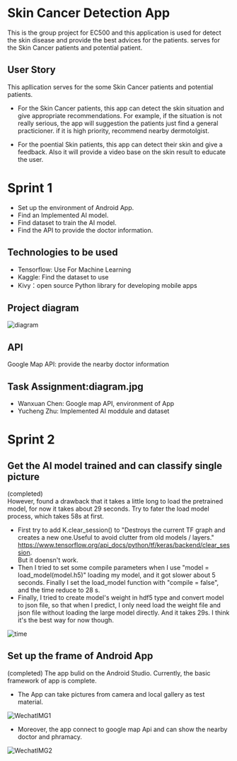 # Skin Cancer Detection App
This is the group project for EC500 and this application is used for detect the skin disease and provide the best advices for the patients. serves for the Skin Cancer patients and potential patient.

## User Story
This apllication serves for the some Skin Cancer patients and potential patients.
- For the Skin Cancer patients, this app can detect the skin situation and give appropriate recommendations. For example, if the situation is not really serious, the app will suggestion the patients just find a general practicioner. if it is high priority, recommend nearby dermotolgist.

- For the poential Skin patients, this app can detect their skin and give a feedback. Also it will provide a video base on the skin result to educate the user.

 Sprint 1
 =========
- Set up the environment of Android App.
- Find an Implemented AI model.
- Find dataset to train the AI model.
- Find the API to provide the doctor information.

 Technologies to be used
 -------
- Tensorflow: Use For Machine Learning 
- Kaggle: Find the dataset to use
- Kivy：open source Python library for developing mobile apps

 Project diagram
 ------

![diagram](diagram.jpg)

 API
 -------
 Google Map API: provide the nearby doctor information

 Task Assignment:diagram.jpg
 ------
- Wanxuan Chen: Google map API, environment of App
- Yucheng Zhu: Implemented AI moddule and dataset

 Sprint 2
 ==============
  Get the AI model trained and can classify single picture  
  -----
 (completed)  
 However, found a drawback that it takes a little long to load the pretrained model, for now it takes about 29 seconds. 
 Try to fater the load model process, which takes 58s at first.  
 - First try to add K.clear_session() to "Destroys the current TF graph and creates a new one.Useful to avoid clutter from old models / layers." https://www.tensorflow.org/api_docs/python/tf/keras/backend/clear_session.  
 But it doensn't work.   
 - Then I tried to set some compile parameters when I use "model = load_model(model.h5)" loading my model, and it got slower about 5 seconds. Finally I set the load_model function with "compile = false", and the time reduce to 28 s.  
 - Finally, I tried to create model's weight in hdf5 type and convert model to json file, so that when I predict, I only need load the weight file and json file without loading the large model directly. And it takes 29s. I think it's the best way for now though.    
 
 ![time](time.png)

 Set up the frame of Android App  
 ----------
 (completed)
 The app bulid on the Android Studio. Currently, the basic framework of app is complete. 
 
 - The App can take pictures from camera and local gallery as test material. 
 
 ![WechatIMG1](WechatIMG1.png)
 
 - Moreover, the app connect to google map Api and can show the nearby doctor and phramacy.
 
  ![WechatIMG2](WechatIMG2.png)
 

